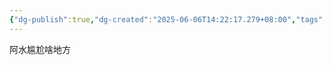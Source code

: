 ```yaml
---
{"dg-publish":true,"dg-created":"2025-06-06T14:22:17.279+08:00","tags":null,"permalink":"/002-知识管理/publish/2025年/5月/是的啊/","dgPassFrontmatter":true}
---
```



阿水尴尬啥地方